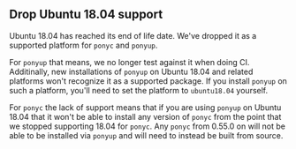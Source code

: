 ## Drop Ubuntu 18.04 support

Ubuntu 18.04 has reached its end of life date. We've dropped it as a supported platform for `ponyc` and `ponyup`.

For `ponyup` that means, we no longer test against it when doing CI. Additinally, new installations of `ponyup` on Ubuntu 18.04 and related platforms won't recognize it as a supported package. If you install `ponyup` on such a platform, you'll need to set the platform to `ubuntu18.04` yourself.

For `ponyc` the lack of support means that if you are using `ponyup` on Ubuntu 18.04 that it won't be able to install any version of `ponyc` from the point that we stopped supporting 18.04 for `ponyc`. Any `ponyc` from 0.55.0 on will not be able to be installed via `ponyup` and will need to instead be built from source.
